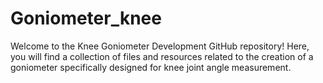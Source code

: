 # Goniometer_knee
Welcome to the Knee Goniometer Development GitHub repository! Here, you will find a collection of files and resources related to the creation of a goniometer specifically designed for knee joint angle measurement.
